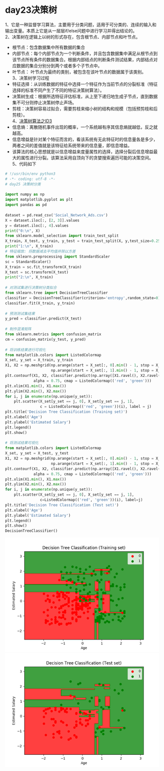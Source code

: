# day23决策树
1、它是一种监督学习算法，主要用于分类问题，适用于可分类的、连续的输入和输出变量。本质上它是从一层层if/else问题中进行学习并得出结论的。  
2、决策树在逻辑上以树的形式存在，包含根节点、内部节点和叶节点。  
* 根节点：包含数据集中所有数据的集合  
* 内部节点：每个内部节点为一个判断条件，并且包含数据集中满足从根节点到该节点所有条件的数据集合。根据内部结点的判断条件测试结果，内部结点对应数据的集合分别分到两个或者多个子节点中。  
* 叶节点： 叶节点为最终的类别，被包含在该叶节点的数据属于该类别。    
3、决策树学习过程  
* 特征选择：从训练数据的特征中选择一个特征作为当前节点的分裂标准（特征选择的标准不同产生了不同的特征决策树算法）。
* 决策树生成：根据所选特征评估标准，从上至下递归地生成子节点，直到数据集不可分则停止决策树停止声场。
* 剪枝：决策树容易过拟合，需要剪枝来缩小树的结构和规模（包括预剪枝和后剪枝）。   
4、[决策树算法之ID3](https://blog.csdn.net/acdreamers/article/details/44661149)  
* 信息熵：离散随机事件出现的概率，一个系统越有序其信息熵就越低，反之就越高。   
* 信息增益是针对某个特征而言的，看该系统有无此特征时的信息量各是多少，两者之间的差值就是该特征给系统带来的信息量，即信息增益。  
* 该算法的核心思想就是以信息增益来度量属性的选择，选择分裂后信息增益最大的属性进行分裂。该算法采用自顶向下的贪婪搜索遍历可能的决策空间。   
5、代码如下

```python
# !/usr/bin/env python3
# -*- coding: utf-8 -*-
# day25 决策树分类

import numpy as np
import matplotlib.pyplot as plt
import pandas as pd

dataset = pd.read_csv('Social_Network_Ads.csv')
X = dataset.iloc[:, [2, 3]].values
y = dataset.iloc[:, 4].values
print("0:\n", X)
from sklearn.model_selection import train_test_split
X_train, X_test, y_train, y_test = train_test_split(X, y,test_size=0.25, random_state=0)
print("1:\n", X_train)
# 特征缩放: 将数据减去平均值并除以方差
from sklearn.preprocessing import StandardScaler
sc = StandardScaler()
X_train = sc.fit_transform(X_train)
X_test = sc.transform(X_test)
print("2:\n", X_train)

# 对测试集进行决策树分类拟合
from sklearn.tree import DecisionTreeClassifier
classifier = DecisionTreeClassifier(criterion='entropy',random_state=0)
classifier.fit(X_train, y_train)

# 预测测试集结果
y_pred = classifier.predict(X_test)

# 制作混淆矩阵
from sklearn.metrics import confusion_matrix
cm = confusion_matrix(y_test, y_pred)

# 将训练结果进行可视化
from matplotlib.colors import ListedColormap
X_set, y_set = X_train, y_train
X1, X2 = np.meshgrid(np.arange(start = X_set[:, 0].min() - 1, stop = X_set[:, 0].max() + 1, step = 0.01),
                     np.arange(start = X_set[:, 1].min() - 1, stop = X_set[:, 1].max() + 1, step = 0.01))
plt.contourf(X1, X2, classifier.predict(np.array([X1.ravel(), X2.ravel()]).T).reshape(X1.shape),
             alpha = 0.75, cmap = ListedColormap(('red', 'green')))
plt.xlim(X1.min(), X1.max())
plt.ylim(X2.min(), X2.max())
for i, j in enumerate(np.unique(y_set)):
    plt.scatter(X_set[y_set == j, 0], X_set[y_set == j, 1],
                c = ListedColormap(('red', 'green'))(i), label = j)
plt.title('Decision Tree Classification (Training set)')
plt.xlabel('Age')
plt.ylabel('Estimated Salary')
plt.legend()
plt.show()

# 将测试结果可视化
from matplotlib.colors import ListedColormap
X_set, y_set = X_test, y_test
X1, X2 = np.meshgrid(np.arange(start = X_set[:, 0].min() - 1, stop = X_set[:, 0].max() + 1, step = 0.01),
                     np.arange(start = X_set[:, 1].min() - 1, stop = X_set[:, 1].max() + 1, step = 0.01))
plt.contourf(X1, X2, classifier.predict(np.array([X1.ravel(), X2.ravel()]).T).reshape(X1.shape),
             alpha = 0.75, cmap = ListedColormap(('red', 'green')))
plt.xlim(X1.min(), X1.max())
plt.ylim(X2.min(), X2.max())
for i, j in enumerate(np.unique(y_set)):
    plt.scatter(X_set[y_set == j, 0], X_set[y_set == j, 1],
                c=ListedColormap(('red', 'green'))(i), label=j)
plt.title('Decision Tree Classification (Test set)')
plt.xlabel('Age')
plt.ylabel('Estimated Salary')
plt.legend()
plt.show()
DecisionTreeClassifier()

```
![Train set](https://github.com/gravitymxb/100Days_Of_ML_MXB/blob/master/25.Decision%20Tree%20Classification%20(Training%20set).png)
![Test set](https://github.com/gravitymxb/100Days_Of_ML_MXB/blob/master/25.Decision%20Tree%20Classification%20(Test%20set).png)
